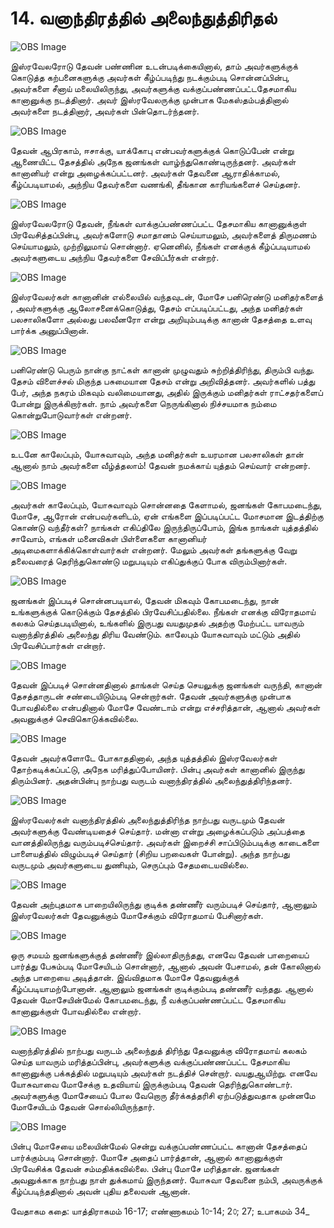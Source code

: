 # 14. வனாந்திரத்தில் அலைந்துத்திரிதல்

![OBS Image](https://cdn.door43.org/obs/jpg/360px/obs-en-14-01.jpg)

இஸ்ரவேலரோடு தேவன் பண்ணின உடன்படிக்கையினால், தாம் அவர்களுக்குக் கொடுத்த கற்பனைகளுக்கு அவர்கள் கீழ்ப்படிந்து நடக்கும்படி சொன்னப்பின்பு, அவர்களை சீனாய் மலையிலிருந்து, அவர்களுக்கு வக்குப்பண்ணப்பட்டதேசமாகிய கானானுக்கு நடத்தினார். அவர் இஸ்ரவேலருக்கு முன்பாக மேகஸ்தம்பத்தினால் அவர்களை நடத்தினார், அவர்கள் பின்தொடர்ந்தனர்.

![OBS Image](https://cdn.door43.org/obs/jpg/360px/obs-en-14-02.jpg)

தேவன் ஆபிரகாம், ஈசாக்கு, யாக்கோபு என்பவர்களுக்குக் கொடுப்பேன் என்று ஆணையிட்ட தேசத்தில் அநேக ஜனங்கள் வாழ்ந்துகொண்டிருந்தனர். அவர்கள் கானானியர் என்று அழைக்கப்பட்டனர். அவர்கள் தேவனை ஆராதிக்காமல், கீழ்ப்படியாமல், அந்நிய தேவர்களை வணங்கி, தீங்கான காரியங்களைச் செய்தனர்.

![OBS Image](https://cdn.door43.org/obs/jpg/360px/obs-en-14-03.jpg)

இஸ்ரவேலரோடு தேவன், நீங்கள் வாக்குப்பண்ணப்பட்ட தேசமாகிய கானானுக்குள் பிரவேசித்தப்பின்பு, அவர்களோடு சமாதானம் செய்யாமலும், அவர்களைத் திருமணம் செய்யாமலும், முற்றிலுமாய் சொன்னார். ஏனெனில், நீங்கள் எனக்குக் கீழ்ப்படியாமல் அவர்களுடைய அந்நிய தேவர்களை சேவிப்பீர்கள் என்றர்.

![OBS Image](https://cdn.door43.org/obs/jpg/360px/obs-en-14-04.jpg)

இஸ்ரவேலர்கள் கானானின் எல்லையில் வந்தவுடன், மோசே பனிரெண்டு மனிதர்களைத் , அவர்களுக்கு ஆலோசனைக்கொடுத்து, தேசம் எப்படிப்பட்டது, அந்த மனிதர்கள் பலசாலிகளோ அல்லது பலவீனரோ என்று அறியும்படிக்கு கானான் தேசத்தை உளவு பார்க்க அனுப்பினான்.

![OBS Image](https://cdn.door43.org/obs/jpg/360px/obs-en-14-05.jpg)

பனிரெண்டு பெரும் நான்கு நாட்கள் கானான் முழுவதும் சுற்றித்திரிந்து, திரும்பி வந்து. தேசம் விளைச்சல் மிகுந்த பசுமையான தேசம் என்று அறிவித்தனர். அவர்களில் பத்து பேர், அந்த நகரம் மிகவும் வலிமையானது, அதில் இருக்கும் மனிதர்கள் ராட்சதர்களைப் போன்று இருக்கிறார்கள். நாம் அவர்களை நெருங்கினால் நிச்சயமாக நம்மை கொன்றுபோடுவார்கள் என்றனர். 

![OBS Image](https://cdn.door43.org/obs/jpg/360px/obs-en-14-06.jpg)

உடனே காலேப்பும், யோசுவாவும், அந்த மனிதர்கள் உயரமான பலசாலிகள் தான் ஆனால் நாம் அவர்களை வீழ்த்தலாம்! தேவன் நமக்காய் யுத்தம் செய்வார் என்றனர்.

![OBS Image](https://cdn.door43.org/obs/jpg/360px/obs-en-14-07.jpg)

அவர்கள் காலேப்பும், யோசுவாவும் சொன்னதை கேளாமல், ஜனங்கள் கோபமடைந்து, மோசே, ஆரோன் என்பவர்களிடம், ஏன் எங்களை இப்படிப்பட்ட மோசமான இடத்திற்கு கொண்டு வந்தீர்கள்? நாங்கள் எகிப்திலே இருந்திருப்போம், இங்க நாங்கள் யுத்தத்தில் சாவோம், எங்கள் மனைவிகள் பிள்ளைகளை கானானியர் அடிமைகளாக்கிக்கொள்வார்கள் என்றனர். மேலும் அவர்கள் தங்களுக்கு வேறு தலைவரைத் தெரிந்துகொண்டு மறுபடியும் எகிப்துக்குப் போக விரும்பினார்கள்.

![OBS Image](https://cdn.door43.org/obs/jpg/360px/obs-en-14-08.jpg)

ஜனங்கள் இப்படிச் சொன்னபடியால், தேவன் மிகவும் கோபமடைந்து, நான் உங்களுக்குக் கொடுக்கும் தேசத்தில் பிரவேசிப்பதில்லை. நீங்கள் எனக்கு விரோதமாய் கலகம் செய்தபடியினால், உங்களில் இருபது வயதுமுதல் அதற்கு மேற்பட்ட யாவரும் வனாந்திரத்தில் அலைந்து திரிய வேண்டும். காலேபும் யோசுவாவும் மட்டும் அதில் பிரவேசிப்பார்கள் என்றார்.

![OBS Image](https://cdn.door43.org/obs/jpg/360px/obs-en-14-09.jpg)

தேவன் இப்படிச் சொன்னதினால் தாங்கள் செய்த செயலுக்கு ஜனங்கள் வருந்தி, கானான் தேசத்தாருடன் சண்டையிடும்படி சென்றார்கள். தேவன் அவர்களுக்கு முன்பாக போவதில்லை என்பதினால் மோசே வேண்டாம் என்று எச்சரித்தான், ஆனால் அவர்கள் அவனுக்குச் செவிகொடுக்கவில்லை.

![OBS Image](https://cdn.door43.org/obs/jpg/360px/obs-en-14-10.jpg)

தேவன் அவர்களோடே போகாததினால், அந்த யுத்தத்தில் இஸ்ரவேலர்கள் தோற்கடிக்கப்பட்டு, அநேக மரித்துப்போயினர். பின்பு அவர்கள் கானானில் இருந்து திரும்பினர். அதன்பின்பு நாற்பது வருடம் வனாந்திரத்தில் அலைந்துத்திரிந்தனர்.

![OBS Image](https://cdn.door43.org/obs/jpg/360px/obs-en-14-11.jpg)

இஸ்ரவேலர்கள் வனாந்திரத்தில் அலைந்துத்திரிந்த நாற்பது வருடமும் தேவன் அவர்களுக்கு வேண்டியதைச் செய்தார். மன்னா என்று அழைக்கப்படும் அப்பத்தை வானத்திலிருந்து வரும்படிச்செய்தார். அவர்கள் இறைச்சி சாப்பிடும்படிக்கு காடைகளை பாளையத்தில் விழும்படிச் செய்தார் (சிறிய பறவைகள் போன்று). அந்த நாற்பது வருடமும் அவர்களுடைய துணியும், செருப்பும் சேதமடையவில்லை.

![OBS Image](https://cdn.door43.org/obs/jpg/360px/obs-en-14-12.jpg)

தேவன் அற்புதமாக பாறையிலிருந்து குடிக்க தண்ணீர் வரும்படிச் செய்தார், ஆனாலும் இஸ்ரவேலர்கள் தேவனுக்கும் மோசேக்கும் விரோதமாய் பேசினார்கள்.

![OBS Image](https://cdn.door43.org/obs/jpg/360px/obs-en-14-13.jpg)

ஒரு சமயம் ஜனங்களுக்குத் தண்ணீர் இல்லாதிருந்தது, எனவே தேவன் பாறையைப் பார்த்து பேசும்படி மோசேயிடம் சொன்னார், ஆனால் அவன் பேசாமல், தன் கோலினால் அந்த பாறையை அடித்தான். இவ்விதமாக மோசே தேவனுக்குக் கீழ்ப்படியாமற்போனான். ஆனாலும் ஜனங்கள் குடிக்கும்படி தண்ணீர் வந்தது. ஆனால் தேவன் மோசேயின்மேல் கோபமடைந்து, நீ வக்குப்பண்ணப்பட்ட தேசமாகிய கானானுக்குள் போவதில்லை என்றார்.

![OBS Image](https://cdn.door43.org/obs/jpg/360px/obs-en-14-14.jpg)

வனாந்திரத்தில் நாற்பது வருடம் அலைந்துத் திரிந்து தேவனுக்கு விரோதமாய் கலகம் செய்த யாவரும் மரித்தப்பின்பு, அவர்களுக்கு வக்குப்பண்ணப்பட்ட தேசமாகிய கானானுக்கு பக்கத்தில் மறுபடியும் அவர்கள் நடத்திச் சென்றார்.  வயதுஆயிற்று. எனவே யோசுவாவை மோசேக்கு உதவியாய் இருக்கும்படி தேவன் தெரிந்துகொண்டார். அவர்களுக்கு மோசேயைப் போல வேறொரு தீர்க்கத்தரிசி ஏற்படுத்துவதாக முன்னமே மோசேயிடம் தேவன் சொல்லியிருந்தார்.

![OBS Image](https://cdn.door43.org/obs/jpg/360px/obs-en-14-15.jpg)

பின்பு மோசேயை மலையின்மேல் சென்று வக்குப்பண்ணப்பட்ட கானான் தேசத்தைப் பார்க்கும்படி சொன்னார். மோசே அதைப் பார்த்தான், ஆனால் கானானுக்குள் பிரவேசிக்க தேவன் சம்மதிக்கவில்லை. பின்பு மோசே மரித்தான். ஜனங்கள் அவனுக்காக நாற்பது நாள் துக்கமாய் இருந்தனர். யோசுவா தேவனை நம்பி, அவருக்குக் கீழ்ப்படிந்ததினால் அவன் புதிய தலைவன் ஆனான்.

வேதாகம கதை: யாத்திராகமம் 16-17; எண்ணாகமம் 1௦-14; 2௦; 27; உபாகமம் 34_

